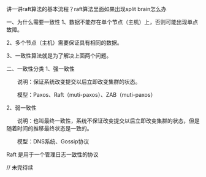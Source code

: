 讲一讲raft算法的基本流程？raft算法里面如果出现split brain怎么办

一、为什么需要一致性
1、数据不能存在单个节点（主机）上，否则可能出现单点故障。

2、多个节点（主机）需要保证具有相同的数据。

3、一致性算法就是为了解决上面两个问题。



二、一致性分类
1、强一致性

　　说明：保证系统改变提交以后立即改变集群的状态。

　　模型：Paxos、Raft（muti-paxos）、ZAB（muti-paxos）

2、弱一致性

　　说明：也叫最终一致性，系统不保证改变提交以后立即改变集群的状态，但是随着时间的推移最终状态是一致的。

　　模型：DNS系统、Gossip协议



Raft 是用于一个管理日志一致性的协议



// 未完待续
